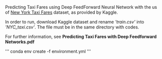 
Predicting Taxi Fares using Deep FeedForward Neural Network with the us of [New York Taxi Fares](https://www.kaggle.com/c/new-york-city-taxi-fare-prediction/data) dataset, as provided by Kaggle.

In order to run, download Kaggle dataset and rename *'train.csv'* into *'NYC_taxi.csv'*. The file must be in the same directory with codes.

For further information, see **Predicting Taxi Fares with Deep Feedforward Networks.pdf**

'''
conda env create -f environment.yml
'''
